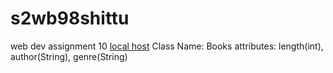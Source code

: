 # s2wb98shittu
web dev assignment 10
[local host](http://localhost:5000/)
Class Name: Books
attributes: length(int), author(String), genre(String)
